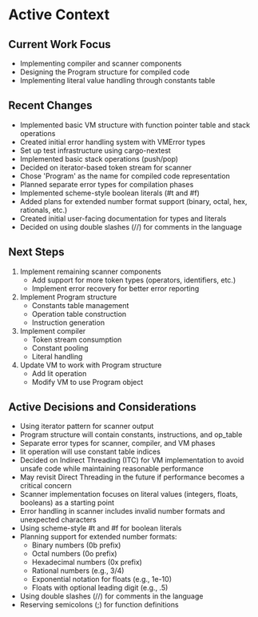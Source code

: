 # Active Context

## Current Work Focus
- Implementing compiler and scanner components
- Designing the Program structure for compiled code
- Implementing literal value handling through constants table

## Recent Changes
- Implemented basic VM structure with function pointer table and stack operations
- Created initial error handling system with VMError types
- Set up test infrastructure using cargo-nextest
- Implemented basic stack operations (push/pop)
- Decided on iterator-based token stream for scanner
- Chose 'Program' as the name for compiled code representation
- Planned separate error types for compilation phases
- Implemented scheme-style boolean literals (#t and #f)
- Added plans for extended number format support (binary, octal, hex, rationals, etc.)
- Created initial user-facing documentation for types and literals
- Decided on using double slashes (//) for comments in the language

## Next Steps
1. Implement remaining scanner components
   - Add support for more token types (operators, identifiers, etc.)
   - Implement error recovery for better error reporting
2. Implement Program structure
   - Constants table management
   - Operation table construction
   - Instruction generation
3. Implement compiler
   - Token stream consumption
   - Constant pooling
   - Literal handling
4. Update VM to work with Program structure
   - Add lit operation
   - Modify VM to use Program object

## Active Decisions and Considerations
- Using iterator pattern for scanner output
- Program structure will contain constants, instructions, and op_table
- Separate error types for scanner, compiler, and VM phases
- lit operation will use constant table indices
- Decided on Indirect Threading (ITC) for VM implementation to avoid unsafe code while maintaining reasonable performance
- May revisit Direct Threading in the future if performance becomes a critical concern
- Scanner implementation focuses on literal values (integers, floats, booleans) as a starting point
- Error handling in scanner includes invalid number formats and unexpected characters
- Using scheme-style #t and #f for boolean literals
- Planning support for extended number formats:
  - Binary numbers (0b prefix)
  - Octal numbers (0o prefix)
  - Hexadecimal numbers (0x prefix)
  - Rational numbers (e.g., 3/4)
  - Exponential notation for floats (e.g., 1e-10)
  - Floats with optional leading digit (e.g., .5)
- Using double slashes (//) for comments in the language
- Reserving semicolons (;) for function definitions
